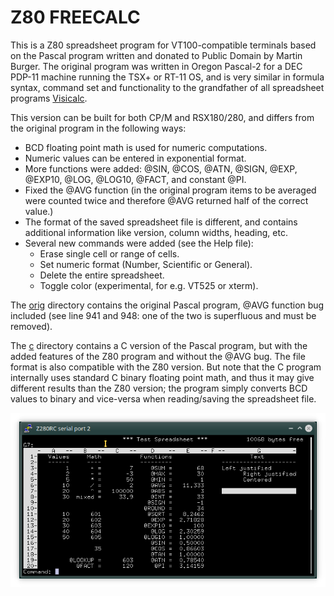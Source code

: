 # Z80 FREECALC

This is a Z80 spreadsheet program for VT100-compatible terminals based on the Pascal program written and donated to Public Domain by Martin Burger. The original program was written in Oregon Pascal-2 for a DEC PDP-11 machine running the TSX+ or RT-11 OS, and is very similar in formula syntax, command set and functionality to the grandfather of all spreadsheet programs [Visicalc](https://en.wikipedia.org/wiki/VisiCalc).

This version can be built for both CP/M and RSX180/280, and differs from the original program in the following ways:

 * BCD floating point math is used for numeric computations.
 * Numeric values can be entered in exponential format.
 * More functions were added: @SIN, @COS, @ATN, @SIGN, @EXP, @EXP10, @LOG, @LOG10, @FACT, and constant @PI.
 * Fixed the @AVG function (in the original program items to be averaged were counted twice and therefore @AVG returned half of the correct value.)
 * The format of the saved spreadsheet file is different, and contains additional information like version, column widths, heading, etc.
 * Several new commands were added (see the Help file):
   * Erase single cell or range of cells.
   * Set numeric format (Number, Scientific or General).
   * Delete the entire spreadsheet.
   * Toggle color (experimental, for e.g. VT525 or xterm).

The [orig](orig) directory contains the original Pascal program, @AVG function bug included (see line 941 and 948: one of the two is superfluous and must be removed).

The [c](c) directory contains a C version of the Pascal program, but with the added features of the Z80 program and without the @AVG bug. The file format is also compatible with the Z80 version. But note that the C program internally uses standard C binary floating point math, and thus it may give different results than the Z80 version; the program simply converts BCD values to binary and vice-versa when reading/saving the spreadsheet file.

![FreeCalc on CP/M](freecalc.png "FreeCalc")

